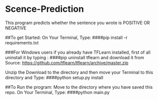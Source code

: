 # Scence-Prediction
This program predicts whether the sentence you wrote is POSITIVE OR NEGATIVE

##To get Started:
On Your Terminal, Type:
####pip install -r requirements.txt
    


###For Windows users
if you already have TFLearn installed, first of all uninstall it by typing :
####pip uninstall tflearn and download it from Source: https://github.com/tflearn/tflearn/archive/master.zip


Unzip the Download to the directory and then move your Terminal to this directory and Type: 
####python setup.py install


##To Run the program:
Move to the directory where you have saved this repo.
On Your Terminal, Type:
####python main.py
